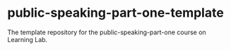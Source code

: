 # public-speaking-part-one-template
The template repository for the public-speaking-part-one course on Learning Lab.
